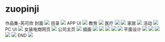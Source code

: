 # zuopinji
作品集-芮可欣 
封面 
<img src="https://github.com/rkx-zpj/zuopinji/blob/master/images/1.jpg"/> 
目录 
<img src="https://github.com/rkx-zpj/zuopinji/blob/master/images/2.jpg"/> 
APP UI 
<img src="https://github.com/rkx-zpj/zuopinji/blob/master/images/3.jpg"/> 
教育 
<img src="https://github.com/rkx-zpj/zuopinji/blob/master/images/4.jpg"/> 
医疗 
<img src="https://github.com/rkx-zpj/zuopinji/blob/master/images/5.jpg"/> 
<img src="https://github.com/rkx-zpj/zuopinji/blob/master/images/7.jpg"/> 
家居 
<img src="https://github.com/rkx-zpj/zuopinji/blob/master/images/8.jpg"/> 
活动 
<img src="https://github.com/rkx-zpj/zuopinji/blob/master/images/9.jpg"/> 
PC UI 
<img src="https://github.com/rkx-zpj/zuopinji/blob/master/images/101jpg"/> 
女装电商网页 
<img src="https://github.com/rkx-zpj/zuopinji/blob/master/images/11.jpg"/> 
公司主页 
<img src="https://github.com/rkx-zpj/zuopinji/blob/master/images/12.jpg"/> 
插画 
<img src="https://github.com/rkx-zpj/zuopinji/blob/master/images/13.jpg"/> 
<img src="https://github.com/rkx-zpj/zuopinji/blob/master/images/14.jpg"/> 
<img src="https://github.com/rkx-zpj/zuopinji/blob/master/images/15.jpg"/> 
<img src="https://github.com/rkx-zpj/zuopinji/blob/master/images/16.jpg"/> 
<img src="https://github.com/rkx-zpj/zuopinji/blob/master/images/17.jpg"/> 
平面设计 
<img src="https://github.com/rkx-zpj/zuopinji/blob/master/images/18.jpg"/> 
<img src="https://github.com/rkx-zpj/zuopinji/blob/master/images/19.jpg"/> 
<img src="https://github.com/rkx-zpj/zuopinji/blob/master/images/20.jpg"/> 
<img src="https://github.com/rkx-zpj/zuopinji/blob/master/images/21.jpg"/> 
<img src="https://github.com/rkx-zpj/zuopinji/blob/master/images/22.jpg"/> 
END 
<img src="https://github.com/rkx-zpj/zuopinji/blob/master/images/23.jpg"/> 
